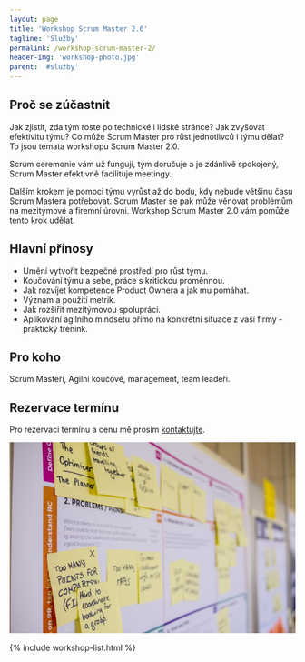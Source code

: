 ```yaml
---
layout: page
title: 'Workshop Scrum Master 2.0'
tagline: 'Služby'
permalink: /workshop-scrum-master-2/
header-img: 'workshop-photo.jpg'
parent: '#služby'
---
```


## Proč se zúčastnit

Jak zjistit, zda tým roste po technické i lidské stránce?
Jak zvyšovat efektivitu týmu?
Co může Scrum Master pro růst jednotlivců i týmu dělat?
To jsou témata workshopu Scrum Master 2.0.

Scrum ceremonie vám už fungují, tým doručuje a je zdánlivě spokojený,
Scrum Master efektivně facilituje meetingy.

Dalším krokem je pomoci týmu vyrůst až do bodu,
kdy nebude většinu času Scrum Mastera potřebovat.
Scrum Master se pak může věnovat problémům na mezitýmové a firemní úrovni.
Workshop Scrum Master 2.0 vám pomůže tento krok udělat.

## Hlavní přínosy

- Umění vytvořit bezpečné prostředí pro růst týmu.
- Koučování týmu a sebe, práce s kritickou proměnnou.
- Jak rozvíjet kompetence Product Ownera a jak mu pomáhat.
- Význam a použití metrik.
- Jak rozšířit mezitýmovou spolupráci.
- Aplikování agilního mindsetu přímo na konkrétní situace z vaší firmy - praktický trénink.

## Pro koho

Scrum Masteři, Agilní koučové, management, team leadeři.

## Rezervace termínu

Pro rezervaci termínu a cenu mě prosím [kontaktujte](/#kontakt).

![Workshop Scrum Master 2.0](/images/blog/scrum-master-2.jpg)

{% include workshop-list.html %}
